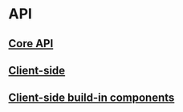 # API

<social>

## <a href="/pages/api/core">Core API</a>

## <a href="/pages/api/client-side">Client-side</a>

## <a href="/pages/api/build-in-components">Client-side build-in components</a>